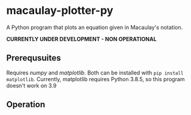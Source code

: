 # macaulay-plotter-py
A Python program that plots an equation given in Macaulay's notation. 

**CURRENTLY UNDER DEVELOPMENT - NON OPERATIONAL**

## Prerequsuites 
Requires *numpy* and *matplotlib*. Both can be installed with `pip install matplotlib`.
Currently, matplotlib requires Python 3.8.5, so this program doesn't work on 3.9

## Operation
